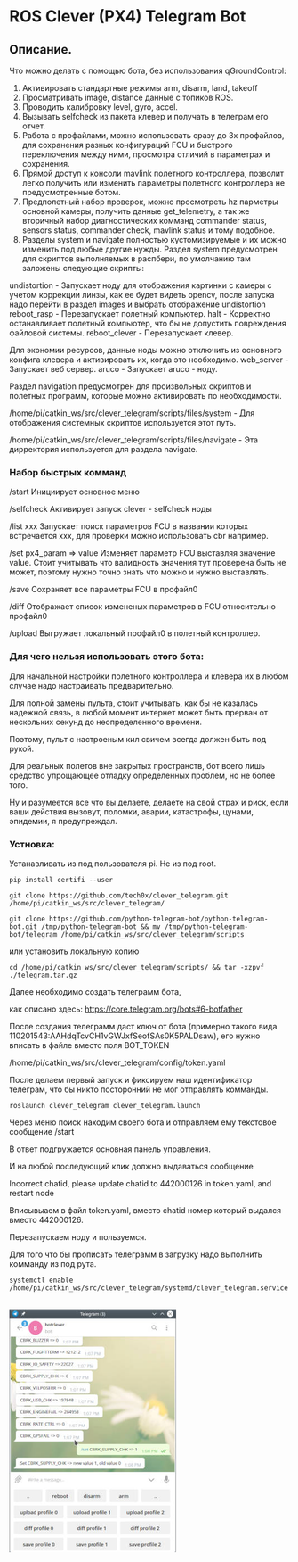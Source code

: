# ROS Clever (PX4) Telegram Bot

## Описание.
Что можно делать с помощью бота, без использования qGroundControl:
1. Активировать стандартные режимы arm, disarm, land, takeoff
2. Просматривать image, distance данные с топиков ROS.
3. Проводить калибровку level, gyro, accel.
4. Вызывать selfcheck из пакета клевер и получать в телеграм его отчет.
5. Работа с профайлами, можно использовать сразу до 3х профайлов, для сохранения разных конфигураций FCU и быстрого переключения между ними, просмотра отличий в параметрах и сохранения.
6. Прямой доступ к консоли mavlink полетного контроллера, позволит легко получить или изменить параметры полетного контроллера не предусмотренные ботом.
7. Предполетный набор проверок, можно просмотреть hz парметры основной камеры, получить данные get_telemetry, а так же вторичный набор диагностических комманд commander status, sensors status, commander check, mavlink status и тому подобное.
8. Разделы system и navigate полностью кустомизируемые и их можно изменить под любые другие нужды. Раздел system предусмотрен для скриптов выполняемых в распбери, по умолчанию там заложены следующие скрипты:

undistortion - Запускает ноду для отображения картинки с камеры с учетом коррекции линзы, как ее будет видеть opencv, после запуска надо перейти в раздел images и выбрать отображение undistortion
reboot_rasp - Перезапускает полетный компьютер.
halt - Корректно останавливает полетный компьютер, что бы не допустить повреждения файловой системы.
reboot_clever - Перезапускает клевер.

Для экономии ресурсов, данные ноды можно отключить из основного конфига клевера и активировать их, когда это необходимо.
    web_server - Запускает веб сервер.
    aruco - Запускает aruco - ноду.

Раздел navigation предусмотрен для произвольных скриптов и полетных программ, которые можно активировать по необходимости.

/home/pi/catkin_ws/src/clever_telegram/scripts/files/system - Для отображения системных скриптов используется этот путь.

/home/pi/catkin_ws/src/clever_telegram/scripts/files/navigate - Эта дирректория используется для раздела navigate.

### Набор быстрых комманд

/start                    Инициирует основное меню

/selfcheck                Активирует запуск clever - selfcheck ноды

/list xxx                 Запускает поиск параметров FCU в названии которых встречается ххх, для проверки можно использовать cbr например.

/set px4_param => value   Изменяет параметр FCU выставляя значение value. Стоит учитывать что валидность значения тут проверена быть не может, поэтому нужно точно знать что можно и нужно выставлять.

/save                     Сохраняет все параметры FCU в профайл0 

/diff                     Отображает список измененых параметров в FCU относительно профайл0

/upload                   Выгружает локальный профайл0 в полетный контроллер.

### Для чего нельзя использовать этого бота:

Для начальной настройки полетного контроллера и клевера их в любом случае надо настраивать предварительно.

Для полной замены пульта, стоит учитывать, как бы не казалась надежной связь, в любой момент интернет может быть прерван от нескольких секунд до неопределенного времени.

Поэтому, пульт с настроеным кил свичем всегда должен быть под рукой.

Для реальных полетов вне закрытых пространств, бот всего лишь средство упрощающее отладку определенных проблем, но не более того.

Ну и разумеется все что вы делаете, делаете на свой страх и риск, если ваши действия вызовут, поломки, аварии, катастрофы, цунами, эпидемии, я предупреждал.

### Устновка:

Устанавливать из под пользователя pi. Не из под root.

```
pip install certifi --user
```

```
git clone https://github.com/tech0x/clever_telegram.git /home/pi/catkin_ws/src/clever_telegram/
```
    
```
git clone https://github.com/python-telegram-bot/python-telegram-bot.git /tmp/python-telegram-bot && mv /tmp/python-telegram-bot/telegram /home/pi/catkin_ws/src/clever_telegram/scripts
```

или установить локальную копию
    
```
cd /home/pi/catkin_ws/src/clever_telegram/scripts/ && tar -xzpvf ./telegram.tar.gz 
```

Далее необходимо создать телеграмм бота, 

как описано здесь: https://core.telegram.org/bots#6-botfather
    
После создания телеграмм даст ключ от бота (примерно такого вида 110201543:AAHdqTcvCH1vGWJxfSeofSAs0K5PALDsaw), его нужно вписать в файле вместо поля BOT_TOKEN

/home/pi/catkin_ws/src/clever_telegram/config/token.yaml

После делаем первый запуск и фиксируем наш идентификатор телеграм, что бы никто посторонний не мог отправлять комманды.

```
roslaunch clever_telegram clever_telegram.launch
```
    
Через меню поиск находим своего бота и отправляем ему текстовое сообщение /start
    
В ответ подгружается основная панель управления.
    
И на любой последующий клик должно выдаваться сообщение 
    
Incorrect chatid, please update chatid to 442000126 in token.yaml, and restart node
    
Вписывыаем в файл token.yaml, вместо chatid номер который выдался вместо 442000126.
    
Перезапускаем ноду и пользуемся.

Для того что бы прописать телеграмм в загрузку надо выполнить комманду из под рута.

```
systemctl enable /home/pi/catkin_ws/src/clever_telegram/systemd/clever_telegram.service 
```

<br>
<img src="data:jpg;base64,
/9j/4AAQSkZJRgABAQIAJQAlAAD/2wBDAAoHBwgHBgoICAgLCgoLDhgQDg0NDh0VFhEYIx8lJCIf
IiEmKzcvJik0KSEiMEExNDk7Pj4+JS5ESUM8SDc9Pjv/2wBDAQoLCw4NDhwQEBw7KCIoOzs7Ozs7
Ozs7Ozs7Ozs7Ozs7Ozs7Ozs7Ozs7Ozs7Ozs7Ozs7Ozs7Ozs7Ozs7Ozs7Ozv/wgARCAG0ASwDAREA
AhEBAxEB/8QAGgABAAMBAQEAAAAAAAAAAAAAAAECAwQFBv/EABkBAQEBAQEBAAAAAAAAAAAAAAAB
AgMEBf/aAAwDAQACEAMQAAAB4enLr7cOPz+noXmQAAAAAbLBAIBRAAAABYqXXrOyPDqdY7OvDk4e
qxkAAAAADqjQqVIK1gAAAADUyNDtjuX5+z7jN0Irg7cO/h35b3uz0TkAAAAAAAAAAAAAAPLPZXU5
9Y8j1+Lq8n2OJ7IX2s/P5nKSYV1mwAAAAAAAABibAoXPHT0luZm55F9uF6ZtepPJ1TzyXAAAAAAA
AAAIMDckyNTx09JdgDJrzL7Ls+pPHQsWAAAAAAAAAAAAAPHTHE7a7NawLFhJS2TUobgAHNzY5sxK
qmBIJslQAJpAEg83rnmxjut9HesyQQSWJINDNBBJjz1z87YEkgkkEigJAUkhR5/bHNjG56e9SAAS
oEgAkpkWQDHnaxJIAoSASJVkhfP7Y5sY7re3euUsarVmCVoZV6EUitlJYruKBILLz8rniiQAKAkK
kkUODtnlxjrr09aAgsAokAAElCSCTHlaZoAkAUgCaQpHD3zzYx12+pqgFAAkAAkAGeXLy1JIAAJA
AAAOLvnf5/bq7Zt6+fIWNC0Z1FWjeK1iSdBYoSlS+bx8dSAASAAAApJOHvnb53beur2cqdJVLrcU
EUAAhQmKmeLliyAQSASACASAcXfOvz+3X1zv7OeJYtFahNFqQalSxcAGOHJy1IAABIAAAAOPvmnl
13r1+vGQLQqYmqA1KlgZpYqTi8nLQEkAEgAAAAHJ3z6Aw10sW0AGUAASIAHJytYklQAAAAAABy98
+lW8ZVyFzWK6UipYualY3qACx5vCxEkl7ddKRTKoAJIAABzd8+lW0TUEAsACIAgrZMsWWl87jUbW
30sWqyQueVIziEEqIAQvN3z6VbFisCC9CQUgAAASUji429a6a2hViIxywzKlpq0tLmLAOfvn0l2r
OOSrmhkakEmhWMaiN7OhaIKmkvBxuullvUgE1MUjn5rc92zc95z3mLBh3z3L0F6zgXM0EmiiChIB
BIK5c3O2rTS5IoqAjPnpzrFRnqYduase+do7rdKzJLRWwFsSCIrZBougAIODjZKxBettWxNiIlz5
626ZjnrHy75/Rzz3jLvOfGPRuvQ3rAktFbCwXJLEGRY0LFULVNTyPNZJro1ejVtUIIlmJLVTFy8v
TLtz5t88+7DGelfX3rMIXQzQCVAAQKScuAgyxZO3pddKxhlmUk6brUvVqERhlyzOHeZYz329m9cp
Y0KGyZma9ZSJs2WoCRL4/CSBFrejVomOVUgle1rSrVapJoUjzemefGOxfT6agAkqWAJIBUkqkZvk
cUglBAIAFdU1stqmrlqA8zpnmxjqX0d0ACQFAAIXjxOLFRKAAQAEpZFduemy3BnZ06tTz+mcMY7r
eveuUsaFImwvSZGyStEssJz4vm8gEIJSASsWQlUw3nXOt870ms9ZWeneg8/pnHGeytrQJAAASFGF
bxji8uEAWQgRIBWykzNqplkUPRdN7fP6ZwxnHMgAtEgAgJNsxW30NXryAIAAABCSoAAstbvg6Z58
ZxzK1JMWlkIICQWWy2l9rUz6ZhMcdKJuZKs0gQktXS5pFEhIi9tJL243rxdM82M4SQSWltEkBBCS
WWZR6Vl6KIQACSASQCqSCSsWtOnH1nNnGy+lqokAAAkAAAAgAkEJKgQnm5xySSIKO50r1vJnHfb3
a1kTGdmixFK2RLVIrZUnNbsmS3NjGxLWFWOxKLCCx5WMebnFlCC3Xbrvnzn0Leu2QBAAEgiyZYog
BSAQTLJUiySDzM45JmYkmUsHT131ERIJgSAAAglYQAFIWjMrZRJCCKgEgmAXn3fWWxQ3IBIAAAAA
AAAAAABAJBxnYeOnpLkaG5iCQVJKljUkAAAAAAAAGJJqUOI9A8dPSXUkAAAAAAAAAAAAAAAAgk8d
PSWwAALEEAAFiCAACSSoAALFQAAXPIT0lAAAuVMjmLg6E0UZHKaxSzoXQsUKGBZOhRoZgAA1PIT0
lAFC4LlShiQSbJooyMisXs1W5YoZmZc1BoZgqSSDU8hPSXQAAEkAAAkEAAAkgAAEkAAAk8hPSUAA
AAAaGYAAAABoZgAAAAGp5Ceko5DlNDE6SDEsancaGZyHKaRjXSkS42WXrOg0MzjOY0jGulIlyssu
x2Gp5CeksgqWBUsAAXKAqWBUsAAXKAqWBUsAAaHkJ6S3AAAAALFQAAAACxUAAAAAseQnpKBmZGpJ
mXINQaGYMzA6AZlwaA0MwZmB0AzLg0BqeQnpKByFC0RZCwanUDQzByFCREWQvUag0MwchQkAqbnQ
DU8hPSW4AAAABYqAAAAAWKgAAAAFjyE9JZAAAAANDMAAAAA0MwAAAADQ8hPSUDkilXBkDY1NTQzB
xQrQoUKnQdINDMHCSaFIpVToOgk1PIT0lAxLFSxBILkmhmDEsVLEAuWBoZgxLFSxABqDU8hO5ekA
AAAAAAAAAAAAAAAAHkJ//8QAKRAAAQQBAwMEAwEBAQAAAAAAAAECAxESBBMUEDIzICEwMSJAQSNQ
JP/aAAgBAQABBQJqWrtOqMT3JYHwt+RYnNFjci4PNt4jVUcxWfHitisVG6XT77tRomMjEdSv1T5I
2uxdJK6V3yJqFRvKVVdOmTtQrjeJJc0+JJXI03HKaPUpA7UayLZI9NAsfGgF0+nRL0xxtPTuIgxu
kecaA40BxoDjQHGgONAcaA40BxoDjQHGgONAcaA40BxoDjQHGgONAcaA40BxoDjQHGgONAcaA40B
xoDjQHGgONAaiGJskXiJE3YcXYTuVjEarj6WB+cab7T/AHE30depI88f09zrf5Gq8sXic3JrWdNU
n5xuRB62/SpUeaCORf11Y7FPoRP9DVeWLxdXsSRrtK9BmlW0SkwQRK/c1XlfK9ppXueOdS8ho2Zr
nOla1+4mKzIhvNzyQdI1qemVVRcnGTjJTJTJTJS1LUtS1LUtS1LUtS1LUtS1LNR3y92iFairssva
ahtoq7LTaQ223g1R0bXdMTEVljUW5vv9TUd8vdpo1e7bcbam2ptqbam2ptqYKYKYKYKYKYKYKbSG
0htIbaG2g5KX59R3y92iJHU7efbJXq+R7kV0v5brlS3m44WeXFVcK5+1n/okim4uJklZGaCLZJ3f
PqO+Xu0kjWLuxm7GbkYj4kNxhuMNxhuMNxhmwzaZtM2mbTNpbRFah+AmKD1tfn1HfL3aRjXLgwwY
YMMGGDDBpiwxaYtMWmLSmlIYoUhSFIPRMf0Z+9KqJEQe23cd1thc17mK56N/z2n22BWmx7OZaq12
2sKjYluNuDVX3yFVxmo/t/Rn7/5G5S1Fe9F3HiOeWpalqWpk4ycZOMnGTjJxk4ycK+h0lp+jP3fy
Ac7Fd9okzXKsiI50rWrvtvNM1kRBZmNXI3G4tdknok7f0p+5+WWmdkObkuw29lqCx5G021jSsPfa
sWFjlxRTbbi1uKV74it90apJ2/pT9zUuPZ90a5EpeldKMHGDzB5i4xcYuMXGLjFxi4VVX9Ofuj8Y
91O332yZyvfI5r2Sqo2WRUWdyNWV2UUjntR7smvVZFWi0LMkEW0Xu6oYmJXyT90fjstDJoqtEVp7
Hsex7GTTJpk0VWqi4qfjX4GTURfsQorrRiK34pu6PxoUgjGoKxqm2xCkK6UYNMGGDDBpg0waYNMG
mLR7G42ZCL6aFaKnwTfbPG0kbbtl1tie1zkc5VicUqs23EUbmsRjrdHbtlcdqSoGKxqmS3a1mo7t
T4VQoroqeib7i+kLFeqG4orlNxTcU3FLLMjNTNTNTNTIzUyHOcqYuQQr4P6776KnWb7Y/F8bkVVc
iLvMElYqq9EXeYLK1F3Wm422vR6ZtHPRpvMreYI5Fd6UcZm4bgjl9SNtaF+h3SX7l79EOZa8dlpA
1qrFk7YbkkDEE07UNlgyNGGDVHR5O47DZSmsRrlKW6XFWuP50RLGsETrZfod0enSX7l7tM16up1Y
yGEhjIKjjCQxkMZDGQxkMZDGQxkMZDGQduNbvPN54sr16tTorhZDcM1G/XoUc2xWKS/cvdox7lR2
++2Tuc98qtlSZ7kjc5xm/bdM9rnOo3FqNyuLMkMkrJB/j9CGYsgrvQ31qhqO+Tu0jkQ/FT8T8T8T
2Kap+J+J7IWh7IexSH4mLSVyJH8bVL9eo75O7TRteuzGbMZsxmzGbMZtRm1GbUZtRm1GbTDaYbUZ
tMJ42tT41Gv92usssyoSS1LNR3yfejHoqu25LayRrn5K7adWD1REkRyo4c1+DEVGX75LSqto+11P
Z8n9zpGv9twV1jVpWqKT90n3FNHE3lxnLjOXGcthymHKYcphymHKYcthyozkxk2sRjE1UapLLufI
oiFemNfY1HfJ9/K9iPZptM2OHaYbTDaYbTDZjNmM2YzZjNlhtMNmM2YzYjNmM2YzZjNmM2YzZjEY
1Omo75fv5mdi523O1a/HGUZaM/0RNuQRrkPy2nI+o0kyqQpd0y9kda5jVtHSIgiqqE/fL9/MyduP
IYchhyGHIjOTGcmM5MZyIzkRnJjOTGciM5EZyIzfiN+I34jkRm/EciMRUUn75u7TRNlXixHFiONE
caI40RxojjRHGiONEcaI48Rx4zjxnHjOPGceM48Zx4jjRHGiONEceI48RxojjxHHjOPEcaI1EaRv
9Mbifum7tCS3bXSq52Qm7cTnIjVci1NgiORyK5I0yuPczXdHK+89RWUmGcqrnKr/AHbJIsg1ZFcs
kqmcqI5ZMP5kZ+6vEda63u9KOof7k/dp5IYmcqE5UJyYjkxHJiOTEcmI5MRyYjkxHJiOTEcmI5MR
yYjkxHJiOTEcmI5MRyYTlQnJiOTEb8JvQnIhORAhqZUlf6nfXF3U4JwThHCOEcI4RwjhnDOGcM4Z
wzhnDOGcM4ZwzhnBE0NHDOGcM4ZwjhHBOCcI4RwjhnCJm4LF4nOxGvVV/wCBHNnIaryxeKTuYyui
stcPZG0qN9sDAVqiNVF/TcxbYzHo66Yynmq8sXi/4mq8sXissssssQssssssRRVLLLLLLFLLLLLL
FLLLLLL6aryxeL1IL9vejEdqWIchg7UMaiLaIL9ucjETUtN5iLyWU1yPRPtejnI1ORHTZmud0X69
eq8sXi6o2uqC/atRxssOPGbEYiUiC/bmo9NhiCaeNDaZSNRon2vR7EeiQMRu22+i/XRUsRKTrqvL
F4qKKKKK6UUUUUV1ooooorpRRRRRXSiiiiiumq8sXi+P+fH/AD5NV5YvETSujHzSKizSIr5pVjll
cxdyWspHOZJLaufyD+E0ro1fNIqLNIivmlWKaVzHbktZSq6OSW/y5B/CWVzFdNI5N6RFfNKsc0rm
O3JauRXRyS3l/wCjpqvLF4uiJXXH39P86Ilda9/T/OiJXWvf1aryxeKyyyyyyyyyy+llllllllll
l9LLLLLLLLLLL6aryxeLo97WI7URsEe3HJoszEckjVFkaj+n86Oe1g7UxNMmmbTeZm17XJm3Pp/O
jntaLqYmmSGbTeZm17XJm3PrqvLF4uksO4vGslic5eNTeN7cX8nRZSdP50fBlJxvaWFZJOP7JpqG
6bF2H+vT+dHQZSJpvaWF0knH9k09DNNg7B2711Xli8VFFFFFFFFFFdKKKKKKKKKKK6UUUUUUUUUU
V01Xli8Vlllllllllln8sssssssssss/lllllllllll9NV5YvF030E1TVRJ/8t/8nalVbyaFlXCN
2cZ/OnJRGrqWob3+fI91ncqpqR8ipF0/nTkojF1LUN7/AD5CDp3ZJqfZ8ipH11Xli8XTajMGILEz
bSNjTbYhtsMGq1EpD+dNmMwYOiY5iMa0SNjTbZWKV0/nTZjMGDomOYjGoJGxDbZSxsd6NV5dM7KD
/iTflL//xAApEQADAAEDAwQBBAMAAAAAAAAAARECEBJQIDBAAyExQQQTIkJwUWCA/9oACAEDAQE/
Ac8tqovVz+cl7cLnjuUP088vbLh37H66/wAaL0MmZelljwWa3Ywj27Yfi+nFWPJL5Pk9XHblwf47
/bDNNwxUUPXf7uDxyeLqF6+P2ZfkL+PAMXCsXfXisYvApSl8FjF212V4DGLxF4DGLhGYL2M1wjMP
gzRODZh8GfCMxZk+EfDPr+tfo+/Lf+2wnCIujXB3RaZav5FwCKN6sXlXszRi634F7rGLhGMXmJl6
Lqxi82iZRi1etKUpSlKUpS+DOlaPzZ2X4PuK6rX766JlEx5C0fiUpSlKUpSlKioqKj2KLRiIQnTC
E7MIQhCIhCEQ1OpaMx8F9zLqujFClKUpSlKUpUUqKioqKioqKjcilRUVFRUZPrRDabSEIQhCENpt
NpDabTabTabTabDaQ2m02m02m02G02m02m3/AI4Xx33/AER9f2//AP/EACgRAAICAgEEAgICAwEA
AAAAAAABERICMTAQICFABEEDUDJwE1FSgP/aAAgBAgEBPwHHGzgf48dJ/pccquS+C8r9OvJ/hf8A
v9Lg4yklTaR+XPcv0C6v9JJP6Bsx58mWZZlmWZZlmWZZlmSyWSyWSyWSyzJZLJYtGWzHnz9XHRls
XDBBBBBBUoUKIoNR6GOjLZjxvhz36GOjLZj2T2SSSSSSSSSSSSZb9DHRlsx4YIIIIIIIIMl49LHR
8htZnxsm5n0steljo+T/ADPwZPFwkXy/54ZJJJJJJLQPL0sdHyP5nxfv0ctenjo/Pj5k+Oon0cte
njoakp58ECT4/PXyNv08dd76LifYiCOXHXPPSSeyO2COLHXJBBCIRCIRCIQ0o6T3xw467/o++R64
2NlhZE9cdcskkkkkkjIfF9n5NlWQ0Ji6Y6Pv1ZJJJJ7qyyD8mumL6Y6MtmPrwR2T2ZqUVcixjpjo
y2Y9/k8nk8nk8nk8nkclmWZZ9Uukkk8EdMdGWzH0HruknlWjLZj6D16i0ZbMUQQQQQQQQQQQQQQZ
LljrPajLZjz5c0dI7Voy2JpFkWRZFkWRZFkWRZFkWLCcjZk55p71oy3zJwPz6yMt+h4HX66vknpP
VaMt88kkk90kkk8S0PYkQQiqKoqiqKoqiqKoqiqKoqiqKoqiqKohEIqiqKoqiqKoqhrvWhi6LtXV
8KPrhy71oYiSSUSiUSiUSiUSiUSiUSiUSiUSiSSUSiUSiUWRJI+9aGiCCpUqVKlSpUqVKlSpUqVK
lSpUqVKlSpUqQQQVKlSov/Gi7kLtXcu5d6/pNf2P/8QANxAAAgAEBAQFAgUDBQEBAAAAAAECESEx
EjJBoRAzcZEgIlFhgUByAzBCUMGi4fATI1Kx0fE0/9oACAEBAAY/ApGKT+SiIXHTFp+bafSpLDrI
yPsZH24VX5aUr8FE1RjnSGG44/wom8N+EzAyfoYo3N/myloVWopKcK9Sw5r9WItrP8vDwdb3IlFP
DF6D/D/Bn5uEP+1Bb0OTB2Jv8KDsf/mWH1wk/wDSg7HJhfSEkvwoJ/acmDscmDscmDscmDscmDsc
mDscmDscmDscmDscmDscmDscmDscmDscmDscmDscmDscmDscmDscmDscmDscmDscmDscmDscmDsc
mDscmDscmDscmDscmDscmDsU/DhVPQh6cIkj/SwRYpkP4XtUpwrdDVZTf/ZWenoSVpipL1PPf6Sz
l68ZS4fBD0JFZ09+CY56jaJ+v1OFOnFuXD4IengkylTzkvrvgSUTVERYnMSk22OjoYVOZgqTraZW
GK0xQ1qa9id9aeJSZcuXLly5cuXLly5cuXLly5fgugvtRGJ6rhNXJxXNR3rcnqZUV4PgybF9Kugv
tQ2osMvQ5sRzYjmxHMiOZEcyI5kRzIjmRGeIzxGdmdmdl2XL/RroL7URkKnhT1JJ6/yJO3qRy/TD
Mo1hpUcvb/sfm/XIdZvFLQitOVKFiJywswqJWsfhrEptVQpxLFP+fpl0F9qIlE5TM8Pczw9zPD3K
RQ9zPD3M8PczruZ13My7mZdzMjMjMjMjMjMZi6M30K6C+1ETanIyrsZV2Mq7GVdjKuxlRlRZGVFk
WRZFkWRYsW+jXQVNByRC5JpaM0v/ACKLRaGLSlGOBq4nTy2Pw9ZKpovNXoXMOZ+5ZU3FOFUPfXiv
U+R/RLoQ9CiMpT8Nv5OU+5k3LFixYybnL3OXuZNzJuZDIZCsJKX0S6C6IYlKbfoWZJXJeimSqamD
UdH5bslwncmvqF0F5aSVSITm016GpNX0PO5k3Nv3H71Jp+aUpsc3mvwqp+5KxJEy3Be30i6EPQxQ
vCysbZmLly5c5j7HMfY5j7HMfY5j7HMfY5mxn2M5nKv6NdCHpwhU0p6s+f5Emqeph9bEM5VUyFxS
hUWpOlqCWlBtqskJYTDTXj04TH9GuhD04XLoq0Ua7+G6MyLozIzDrcui/wBIuhD04WKQorCjKuxb
wZUZV2MqMqMqMqMqMqMqHT6JdCHpwhpiXoOmv8ibstB4bRJIy0nMhhlPDdepSixJyMMTrK4vN/ci
frI0mobi9nYaYuC9yw/ol0PhcLM5cTOXEZWcuI5cRy4ixYys5cRkiMkRkiOWzIzlskoGW+hh6Enr
ChyEtXwknUa9FMUnck6D9riWrKFype7kXuYdfpoegvtREJzaa4TV1YxO8pGJNpn+f5qXdpcKNlie
J2Ne5FXNccXr4KfRQ9Bfah4YpGY5mxzf6Tm/0mbY5v8ASc3+k5mxzNjmbHM2OZsczY5mxzNieOfw
XLl/oYegvtREQwqSnqzT27yFC0q6mGkqGic9UOfqRRpw00kRKlP/AAopkXlyjnKnp4LkXT6RdBfa
iJNlZGhof+mh/wCM0NDQuaFy4vYuOv0i6C+1DcSnIyIyIyIyIyIyIyIyIyIyIyoyoyIyoTSl9Kug
vtREQ0mvQdNf5E3lWhOGGdKE6tzsPTE+wm02UYp+atRKK8h+BdfpV0F9qJeYtEWiLRFoi0RaItEW
iLRFoizMrMUMOtTEk6kkvpV0F9q/OwsSdTKZTKZTKZTKZTKZTKZTKZTKZTKZTKUXBdBfavz10Jrs
KZ+rFOtRXt6ko35h0dmhvE7jhm7UZKf+4x4Jry6jxfBcT0lwVL8FTjaXBdBfavz0mampqampqamp
qampqamp/Y/sf24f2NSgugvtQ8Whl3Mu5l3Mu5l3Mu5l3Mu5l3Mu5l3LFixYsWMu5l3Mu5l3Mu5b
cy7mUsZdzLuUs/GugvtRGKU+iFiop1oR5p6dD9Up/wAn+65Mria9Rubml/BhbdUeaJf6jshYcVq4
jzzl/YpcoZVP/oheGr2J4XQy0n6Dm3KkiJJMi6egvI1Mkoa9BX+OFiQ6cIfHD0F9qJY6v2M2xm2M
2xm2M2xm2M2xm2M2xm2M2xm2M2xm2M2xm2M2xm2M2xm2M2xm2M2xm2LlzNsZthYbLxwfaQxY5U9D
mbHM2OZsczYz7GfYz7GfYz7GfYz7GfYz7GfYz7GfYz7GfYz7GfYz7HM2OZsZ9jPsZ9jPsZ9jmbHM
2OZsczY5mxn2M+xn2FD6Ih6cNK/sLhlw+CHof5Um+F/HP6TFDSI9W7vhS45T4fBD0/Zfgh6fsvwQ
9PyZscqtaGvaw7uRPjNk4lL/AOiT1J+a07E14JsnW07GGs7W/L+CHp4Ne/hU9B383ua9x0uS4yZr
3KK3uSlpIcta+CTGpXUifvPxy8HwQ9P2X4Ien7L8EPThRfpempGl72VqDpadJEWlHWRClrC3aZOi
WKVrGJzsqfJDDKnv1JTd7e0vBRfppTUjS97Kw6etJD0o6yEof+M7E6JYpWsYnO0NCGGVPfUVXhwu
ngclpShGl72Vh09dLD0o6yuSh/4ztcnReaWWxjc/00IIX6K+pJRP34/BD040XGcq/k0XGcq/k0XG
cq+P4Ien7L8EPTjOJlWKKcp+pmQoZ1dS+sjC3XxVdyr0mKspmZGCdRNO9jBPzeniU3cq9Jl7mZGC
dRNO6mjBr4Pgh6cZzlSVh+a6iVvUgwyondDSdZp2M2np7k8X+TmYsVKTXixT9NPQli0SsaJYZFGp
4m7Gb/jsQvFOSRj9peLFPVOxLFpDp6GiWGRRqc27Gb02IXinJIxuJNaKVvB8EPT9l+CHp+y/BD04
vy1WnqWdp/BF+JhawmHA5zFghq5SmVr/APZELUMnE5eYUXr4Z4XP01HR0MeF3lIyuk5+0iGGGGTb
1FNTnKUhRqG/r4sWF9NR0dDHhd5SMrpOZDDDDJzrPoKanOUpdBRQq+j8HwQ9OORGVWkOCUk/QpCk
ZEZUYcKl6El4ckPYflVVIwSoUhSKQpEsKJSp4skPYflVbmCVCkKKQpEsCFOFOVvB8EL/AGV+x//E
ACoQAAMAAQIFBAEFAQEAAAAAAAABESExURBBYfDxcYGRoSBAscHR4TBQ/9oACAEBAAE/IYQw+L7C
NpR7IQMoVcyMGDBgwYMGDBgwas5UwueC9h3o5kSxTNBJmj8wckSScy4ciswwYMGDBgwYMGCtG6Ma
8IYdBmWoKyVYgs6DGOUnIWG1J1MnTXopp+EKUpSlKUpSlGSWUV2xBYQSbNxcm7/I4jllc2IVsFVM
e39GpmVyjhCWDpvr+ilKUpSlKUZ0eH8oo8qzLCgcvUjPdzVRLco4m5tOU8bH9WlriK9aWcxFND3k
R8XogawNjQ8bPGzxs8bPGzxs8bPGzxs8bPGzxs8bPGzxs8bPGzxs8bPGzxs8bPGzxs8bPGzxs8bP
GzxsWUo2D6DhuT0e4nyo5lhCDPRBemwacnhoep7BmMLNaKpbPYTu6uUWG/uJpR2deef9Cc3aI3hj
Gn+mtev00/SRrxpW1Mc+T4aA+gFOfRk1zOrng9cq0KVZKOaoiwjfMe1ubAm7/Axc5fp8IZ0TX0M2
jaj24MWiNLN14aA+g/DvmhlpX4H6ZJbIQhFEj1PkTp/WaAdqzSXoKbYkohToRI9Upqt5uJ2RVnTf
6ENlTnPcxph8/kIanr6Y+xMhqOa53r0GtvbrkJGStOm5LmQhCEKII60606s6s6s6o64646w6w6w6
w6g6g6g6g6g6g6grd8N7psfwD0VaDTNRG83Xrf3E9GJo9u6O0XDTGmUYZoUmdBtzbdY1OvDPp5HV
cmuNRCkmimNtuDaIub3Fmqlh0qbdiT6jR9D9MvdNh0FNTHco71Heo7dHbo7dHbI7xHeI7pfiRiLY
63M646g6zOszDfoV7psaPYNkaq/7FHoyWJjFftuYY3ljR14+jJ2Raa5/obKuKtc1/pCcFbSUNzch
qWXCaVpj+zGiZDwspWJQpktc0rFnjCawYxSnLktreybchxslmwnFM60ic4NQJG1h5Ia0SzS5H7H6
Ee6bCAGCNngh4INijYvQJYmuiHjH5YUI1vPnlTyh5Q8gYZO+pyJ8lic66j6afIm6/Qj3TYUCwS/l
YRjG8KeJPHniDwR4I8UeOPDHT/B03wdJ8FRxY/RzRbR4lyhXYfnCX9wq2UTZ/v2/cfhponVl5+yL
pPoFl/sjqQ8LRe4qtq8EWz1Mgaw8F06dDQUyHHNnoMsuSSv+zVS3uUY0UkSWdGNfgRx2njrcemTC
uU7G4xJpGVXlLUQUJUZJFf2X9Ip0Z0/sXam6Ov8AkkOqQeGDGs+w7bOyzss7LGvnfsOu+B13wOv+
B1/wOp+UdT8o6j5Q3Wr3MEj9H+PlvgiZ0TQaBDV5DnLOZ+4u2vl36Ds6byJsVRM8ae/9CbHNpj0/
s3zp/k1+LQaLmWB5s9WNFrfgaIuLMb7CPxT9/wDR9v1NhXL2i0jVMTyADGqbbN+6J3Kk1bdPTJWn
gckohKRiT19DX8jKcqskYdEANEt2Vo+RYNDmaGXMsjZFRbjfcQY2xbFtNNM90ouyQq70H7/6Pt+o
tdrkOa9JtcyYebxIS3rfsR7itxHuK3jrhXsPBDwQ8YPGDxg674HX/A6/4Q44f4Q+loX9F2fVn1Ah
801/QZiSTySx6dxOZMs7HXj1wKKpVa02176j3Gvya469SRkWl09R3fmuFq0n1E1EqybmK31F0oYl
pqiga9ZyGlsOTmpBCV6DU5Sc67jNKIQmjPufgtIYy2X/AE7Pqz6kSJ5OiEzR3uaPK6mjEu9F3Iu5
F3I80eYPNDQtTqMyz8orondkablTZijzF1GrPd8FIFHF0PhdP+Pd9WfQi2nSfBoQuyNSHqhMVLHQ
EbIi2I2Q3uv4+FvFnjzwh4Q8IeEPEFEkTS5CZCYqL8GLDFwRB/h3/Vn1BzjXHLb/ADL4CTa6Zxf7
GZpUe7Lz/g9UeoMSP/R5xdeleH/aKOzRZOe56jzckulQd6HT/Ii7Stdf3GOm0mCerV3G9U1hdzbE
qcjmmc32NznHx0GafUykYRnsVthoqaU+uKJIUKUpSmpccsUE4LU49v1Y2nsg7TeKWTSewgmuT+BB
W3RHfo79CY9H4L3lbxslaHcI7pHdI7JF+E7NF+EYUF3Iq3hTEJxhODYslgk2qThPh2vViq0/gCFa
yD0V6CSPU206z9xbsblO9htLaMaLtCYqHCiS1vhic1s2llb+Dqsbhpr/AEQfqrE0Wj1Y/anR5G6V
q84YD2DHMT57A0ZRnK/F6CFxqGOQm+LQlDIM0cJicO56s7psaPaQ3mBGY22661jOaIL2kRtlt6ZE
MbloJadsymBNOWv9kTVrZ+4rZLaxvn/Y2OpR4k5Q5bosOclB4jw25MRQnRFyEuZtNPEfSMZS2Ev6
EkbbSchW1jcbOczEsNsQqZxqaixlsXgwbolGCogyOQuCNojJIp3PVnbNhqYur1FqMt4NzxK9J2kO
8g0sS9x2kO8h3VO6p3VO6p3VO6p3VO4ori4B20dtCCPH04LLFpFSEoSNxu4VEXilEDuerOybGn2j
aclw2GllNTWG3WECCS/bHrgRo5ptb3n7FClFUbo9C7mJkotnNxuQGWVae42CdXmTke/UcqeR6/wm
ZGsG6tGLcxtLoeKNE0nzMkvwajOehjvIfcfi0YlSNgYy8FqPgpRMT4oOx6ndNhkkTcg4SnqYuouk
1zCSqVP1Uu8PbL2D7NR1qE1RNEdAJqigbaYYMlkaZJVA2OisplRcaXhS/hRCUEEyiKXjndNjaECP
CnhTwp4U8CeJPEniDxB4A8MeGPAHhjWDJ/0aHMcEgg11GHE8cW982NHtHha7UfMrmJVq+UvfOC9L
Rmudef8ABHnFhVonzxgaX1lhpq9cjW8NCrk9SUoeY1nEo828E00IFrVIsVDLKqUqE0KclwJSlcEh
Tln/AK49BqBYiOcFgOEkwCcN75sTtM3q4eAPEHiDwh4w8YeMPGHjDwh4NCXp8KL6OIkfNCu0WhpC
0TCSzn8qX8W4EiUKUpU68F75twvFf8WK6T2FF03W9+0d5neZ3md5nYZ2GdhnYZ2md5nYZ2GdtnYZ
2GdhncZ3GdhiTQFwXtm3/RcfojmDLGSdyPAx7iqS+os64x9uvoM9n+d19BJBXEd1eI9RtWYeCr0q
6lafU6Lz/hcvErVz1SM9oqZN35EK207r0yaczua8T4HAN5U845HIqgY6CfJynzMtJkQYabLB9ATq
4T3zb8F+a/BOymlNDq/A6vwOr8DrfA6nwOp8DqfA63wOt8Bo5/ATOfwOp8DrfA63wPXCU6qLKZgS
9L8FXZkdb4GW08J7JsPGpynVfI7THeY7DHYY7DHYY7DHYY7DHcY77Z22zttnbbO22dts7jHYY7DH
YY7jHdYb+b5CV/pnfbO4x1HyEpaTjeFMQ1b3yzumxp9n8jK283s+5CXIE3Xp6DTWvosFEeh1af4N
ZwlK4vJhxR5h59i0XirfyKJ0yNJue48agpj0NlK1NcD/ABH1jX7MDwyxnHvgVWcRctcmJLMSPIcx
uVObSjikrJY6MSiQ+ptpf6KzsroWv/Bt82SLlNb6jmdT03BO/Yi9ATRElhos1un+jj9WbL15CsXU
0N1hw0IIPUghyXLmfSL+UeH75Z2zYr15nkdljssd9jvsdtjvsd9jtsdtjtsdtjtsdtjtsdtjtsdt
jvsd9jvsNX+xb/Y7bHbYp/lk/wDLP52oWhj3HIgS78L+PedWNeUnHoJGf0LakltttttJTws77/5E
fmdllI/NMCyz9eb7s+gFpu3ohArZYYUj4VblW/6qlzOLnSJLThoD6Ai7jCg6w224OY1GMeo7gcx3
Ubab1dG8wyunuZ71p1g5CvP9G5T+wzIbfBCM9zkHtydzeXDQH0H/AIc4aA+gLLLLLLGo2TLLLLLK
EGWWWWWJmxoWWWWWWNEWWWWWWLQ0B9B+engI9cuKK5E2f+WjGnXJWqrG/wAjZ0L0Ws1JcNXkzXwu
WezBA2FTfryDc5prVgwoh8zoPFMOOr8Cx6SLMjZK7TYXaIxNaozr/wApaI0B9B+CtLb1rjp4GINV
Q3pZGpJhsWVla6ru42OnlYrmdRS0sW7pr4U7411EhjVc1zdG6bVyZbQsmgk1ckYg1V+Bydidw4Ii
0ozy7Yl487nOT8rAreNnCBljd8VojQH0BBBBBBAlCCCCCCBJIaTIIIIIIQ0mQQQQQQakEEEEEcNA
fQf9F/0L/oWhoD6Dgw1FRZPoRqPpLkvIdNV60D1TR9RFa8KvnafJPPmjU1MfY7GW4LjciScnUs5C
XvC85HIjKUYeo/nguBgVMnkY1H0lyWNMlXtLQeqaPqI3XhR8taTYjllobOtTA1UofVcbkKbkall5
KumCru5OjlORoMJ1cFwqSmvI66cgCcicPGR2OnQn5sPqI7XhR9DxNhPlqRU6ug1Ug3qnCol8VXPS
VeSYsZGru4bNZK0NYeNFwWiNAfQEexHsJrBXWR7EexE6RROEexHsR7EexHsIR7EewmsFdI9iPYnb
FKR7EexHsR7EewhHsR7CVkM3BHsR7E9MlI9iPYj2I9iPYWhoD6An/n/9xSf+f/3FJ/6f/oD6DjFB
DqTcb9lqNsKmioNVqJrkz4I0bCupcsl5tOCNm+U4rinJSbJJcxhMoYqXkJsabcGudBo1ipNzlROn
Go9WUwYV4lxtUVWiXMcTLHy0NOonoTY024dcjpyLLOVE6dI5w5x8XxWiNAfQcWzLVLXO4GiJ/ICm
BhIN05bCRA0o3WiWvwLKtTj7CIzZbaaf7g3QGbQ20zxXEyVUm2adPLcSp4P6x0xZsu7avPkOEwlL
tO3X5EKktGzcL00mU+XuOkrR44rjdg0mwnTx1ErEeD3KUKbNHK9eRguMtdp2/wBiZmjaF6CTKfJT
cWOBj/Q4rRGgPoD1nrPWes9Z6z1nrPWes9ZMQ9Z6z1nrPWes9Z6z1nrPWTEPWes9Z6z1nrPWes9Z
6z18NAfQFFblblblblblblblblblbiFblblblblblblblblblblbiFblblblblblblblblblblbi
0NAfQcWpq2TIm1CI5XB6LRDaWSxrXAq2yaqxhP8AkZUam2Nwq2sLGFmk3ooyaa/0YbkWcFxNi6Ef
chM2ZG2umP7NVlzIxzIpaRs0E6KXVhpv+CaZkZJmtN/wcmcqxavFcbeMhrX+oSaqqttJ80wsvGmO
cNblW04jgzQU6mKf8GcbGCb0KqVMa76C04LRGgPoOLZa25eBOJpchjRbDCarxiTiNkK6JrrwUTTm
9ce47hnSwIQiJaJcFxVUZPeQxqtjQJacRt0TCOXc7hczbPGJtoVunRxXHVRyHpLMNUaALTi9aJ4h
iYRHxzqiNscYmwoTfJaCUUXBaI0Ax9NORFsRbEWxFsRbEWxFsRbEWxFsRbcItiLYi2ItiLYi2Iti
LYi2ItiLbhFsRbEWxFsRbEWxFsRbEWxFsRbcNY6MH//aAAwDAQACAAMAAAAQUYbbbbbfAEkbbbbb
rgeTEAAAAAA/fcAAAAAAHEfE9v8A/wD/AP8A/wD/AP8A/wD/AP8A/wD+RPxcRgAAAAAAAAAAAQeA
DGwQAAAAAAAAAAQAAeACrGAAAAAAAAAAAAAAeEAF7CAABlqLbELbF+JZaQSQSRt8Q2m05m0mUyTu
k20CASDwSak3Wk0qkRaGAjwB3cBsU0na2kd0jH/9vZLbZZZMm0rX7F3ABtpZZJLJJekkm5JFd7DA
WVCDAQTN+km0jaW2dz3jpSYATSI6gCkUEm0kzEQeESSQABw3QmkkkEkwYCNYSARftrRS0kmkkmi/
WACASBbZfpIkk2202gYUMTXByQCbGCOBQyQCAICASRJa4qYQRjJWgzWSAbaQDASSQFcpQL/osiVH
UcquKbhtgXBLRI5kKEMYIk7aAAAJGt2bLJ/9GSSc2BTlwACBbcasjryWkGOwTwqCNOwToUpoBM2D
QhE0AAJN+7OvhjkQl0GWFW+fiRgk8e49N9qToaSCQSSQBrCE5WolukJqq22kgCSzjm2rRPmk9PYm
EBWC8cPJr5/q3h/IiYGSCSSGS9P4kZ9Ti7mv6GKf33cfySftP3JpJJZ6uC4Ex/RMfFSzvN8V/wBC
x1mMZ7K7sFqUABkgJW2sndt8gNttr+yDEXIH2a0iJ2V/wc4oMdjjb/A0G2wE/wBslVLbLSctTbe2
J7lPSTJKx/3vvpJXNBGRJAAAAAAAAAAAAAABIBB4IIIIBAAAAAAAAAAIJB5AAAAAAAAAAAAAAAAB
B5AABAAABAAAAAAJAAAJ5AABIJD4ANxIIKIAAAB5AIBIIBYANxIJAIAIAB5JJIJJJAJJJBJJJJJJ
J5JJJJJJJJJJJJJJJJJB5ApQJAIANSvAIJNOyIB4BAIAAIBAIAAIBAIAAB5JJJJJJJJJJJJJJJJJ
J5BAIBAIAIIBAIAJAEAB5BLmBAIAAN9AIAAINAB5AAAAAAAAAAAAAAAAAJ5JJJJJBJJJJJBJJJJJ
B5ApAAIIAgAIAIAIGMIB5BABBIIAIJIAIAIJJABwAAAAAIAAAAAIAAAAAJ//xAAqEQADAAAFAgUF
AQEBAAAAAAAAAREQICExQTDwQFFhcaFQkcHR4YGx8f/aAAgBAwEBPxBL2FthgnVhCE8AlRrC+NE9
RdelKXwCcG8IQZJWKtqeYo9hddhZWtCEIQhCEIQhCEIQhCEIQhCEIQhMj2ILfV+BCeDTCSaSrYXJ
bMe+ne39O/n9D3vey/o9vFPKht5B4y4/wclhbRLjxzzaH1wFFEG23X45jNMZvF6E0ondDij0Vw4u
ZIhCIiIiIiIiIiIiIiIiIiIiIiIh7m7Lr2y8TJPDtxuEpPUnqQhCdG5QTvgNxuw8DHoTbBuX2/Y+
Tnv0FhqcFsh6D0uS4bPAbjePCoqKioqKi9GEIQ2eA3CaikREQnUpRPXqTNuEPWKTUOBj1G9IcvBn
ngtDiDPXHgot/BbsNDVbI8xlfWgl4LcMjxyJVwWonVe9rjt335dBb+D3HAWmFwTawXPrj33980wW
/g9wi4XropfA7hYcDQ9MFrQ8Ju74Hwwff28TuF4CdWlwmV7i8TMqEiDLi9xDOBj1Lp9y6myg2p35
j3uHIu/wfwWRvqJCWBlqYvcQ81L1L0robSKVFB4MT1hckZSi1wmEpRudClKXNsKb8EmDyG4Xb0Ic
0Wm2DdwuxxDm4vFbYpE6LxkFsdwnhljcFFmY8G7DwND0GtKu9jTU5Gl9BqTvzwWrgnkuZFwXFdHc
bhuu107guhuNwhERERERERCYzCEwWalwbwbhqirFiRuY7jdg4HB+mC9e9RXWnHfr/MELY5Lhc9yt
jORSjREWbNDx3D3E0iCCCCCMEEEkECdzvNuNiRAtC4tVhuHv0XlWg2VlZWXPCIghCEIQTmG4Y+g8
VgsHqpqqnmc9+ZSlFE0Lv7C+wRyOVZNiKs9pQQloM2q8Nw+i8VjSlLiSSSSNUJWQSTiXBhWrCR6h
7m4SkEEERERERBBBERERCIhCIggggjCSIgnCU2Zx7ja4HsM8++B76d7f0e78h79+o9lO9zZp8f8A
gonrsLiisWRaqnn35/wjjvb+jGcr/fwLdd+QpO/L9i79hWa40pvWRYKBOo3jISQQQQQQQQQThR0a
qq9QjNBVHpkWOwd69U5z3Yfce7B7sHuwOuRKucse895PmR5nvPee/ESmn0Z/Rn9Gf0Z9Pv4uCVcE
6rkejney/eF0ue9N9XmiUyc3vvQ7/IlFM86b+jP6M8nfwd/AtxNFP5+B7fcfPu/+j7+/6yPRX3Hp
36HfwLcWyP4Pv7mjbvUeyyPRX3/g9L3wd/GHA9/sN9/7+h6d+o+MX9Gf0Z5OKQWquTbN6nf2OL0u
Lhxeg8j1U9/kutFoi9fwxI/vyPUevfrcz1Q9b635Hx/v4w7+aPUfGZ69+tHrf9+R6pL3+Zh380eo
8j+jP6M8nOC1weh/fwcPNzMPM5hujv5OG801w8yaw4O/kWqFi/oXpkYvo3//xAAqEQADAAAFAwIH
AQEBAAAAAAAAAREQITFRYSBB8DBxQFCRocHR4YGx8f/aAAgBAgEBPxB0A13WF9W/BtwTxlmdV+vC
EIT12qJYUojaIcdF2HU4RjqKUpSlKUpSlKUpSlKUpSlKUpSl6EqYenINUXBqG3+f8f5gvPp+ypH5
r/DKnZfErqMRq+OXSnMD+PIcnkM3r00mcJhM51OTUOQ5DkOQ5DkOQ5DkOY5jmOY5jmOY5DmOY5h7
gO/HTFZY97hthcNS+F0MBW2Tkj3I9yPcj3I9yPcj3K3K3K3K3K3K3Gr1ZBGBBZPgNDA7juPT6Cz8
4Fht7r8CVn+/kWavncSrnk8/7g0VNxZndJYTCfBGhgMkVFRUQVFRUQRuRuRuRuRuRuRuRuRuRuTu
Onk+A0BgiZEREREREREREbEbEbEbEbEbEbEbEbCPgmgPMewppsdx/oXPmWHZLBtZiymDzHm7hxj3
IanwWgfhH2inI+qK9ivYvTXsVsVsVsVsVsVsVsPuIuovgtEV/SJl/nobibNx5ecwWeCzs88vxdo4
C/M46Gkykynm+Kyvm366FhS/CWiI1DyG0E24hq70x7ke5HuR7ke5HuTcR7ke5Nwxr8Hojw7j/Qs/
ODfzzMSUeThmfnB3GpgnV5v1an0IQMtNepoj6b01FRUVEFRA0Hm8EQJTFrC/SaI8YhpMi6YiNiNj
gOA4DgOA4C5kUoT6WhhqYNlF0aB3w7j0+gufMhPQXYPOhZa+ZDzxf6/o8x9CVNQSElhSlKXBoeDl
rgQKsdE74tl4KXgvBeClKew9h7D2FbFbFbDNqJEOwqQmMJgxKjsCcqPOPDa4aA3AnehuKvHtcGph
cJ1pOjphYtEgs4yJBEU4y2Ghhd+KyGqmsO0Hmpg3cacdTxSoisV6TZI0mN0MJHcsI9yPcj3wj3Ju
JuJuJuJuJuJuJuJuIK3Gm5YJYjDwqUosWU8yGhhd53Hp9BZ+cHuJPKi0os5zPuJVzzWYPJUa6Ia3
ShBlu9CeCZehrGn9WlE4Ok3rJlKXphD1IIIIIII2IIIIII2IELNeohiQuCieFNOF3ncf6Fz5kI7L
zsefdi1d7/z+4Mep2JhDSP00J1DDWBLBDNLCQemAVQQQI0CVqJTL1U31F8FWdCIiIiIiIQiIiIiI
iIhCEJ0aeifqIWWMymgu3nb9j0fnZEPQeafm5VkdvOBy5aHvwPQyFoxjZTkLNUaITbFhJifqoIIK
UpSkEEEFRTIyMimWxRY1TUn14AAAA4vVAoAAUnlhOnSNeFakTPzT+j0Xnf8AQufNf4dhWecf01Z+
aG687/weayNDh3eK0JnBaXzt/Rc+a/wWxNV8z/R3f5/RrVe/5/g7fN/0ef6OXLCEJ6DSNZCRBGFz
HMcxzHMcxzHMcxzYXN0VQRjXMcxzHITuSNX0PHSKO9Oe8ncncncncncncnc9578PvPfie495B7yd
ydz3nvI6ne4nc94kU+TLr7fHr5Mvky9PXDz8Dy6Fp5z+huXgajnXPTXrN3o7Qavn+Ddd6eS+ee3q
L5Mvky6M087w8+5283Hq4f38i1+hmSuy/wCfvpLWexnau/5h59xdvO/n1O7P6JZ+bGZK7fj9i79C
zc9jNLx/3Bar/P8Aos39DsT8/wDP2LPXzL9ndivky+TLpo8nMFm5gs/Q7zo19DvMORqOGvQuhZO+
32O087jzb5X5Q3nff739iy+32Fl9vsLJ+bTqWQskltPtBZO+32p2L+f+QWvmwu/UsvOILRGRt+32
pxxB/v7qFzbFl0L5Mvky6LlR5UeWCVc80b/B/PuPVdVyp594bFyvnf8AR/ft/wCjNGl1+feGxcqb
8X8fseTaHk4PFegsvS29Tvjqd70Ifyb/xAAqEAEAAgECBAcBAAMBAQAAAAABABEhMWFBUZHwEHGB
obHR8cEgMOFAUP/aAAgBAQABPxCvgF41L3uwEBbY1gtjaBay0rVjrHCXyEvkJfIS+Ql8hL5CXyEv
kJfIS+Ql8hCgAMtZxDrSBaATRcqPOKu/3ag1Q1mZmUIJfC6Gkt8VZTaeWkPUIWkBzjPkxgqssEcl
Xp5nWXyEvkJfIS+Ql8hL5CXyEvkJfIS+QgAMIkyG0sOBGg6uNZZlEtRegHowbrDVRHiIGmtRl6EZ
lHkmeVQM6Vl4xhyyxovg+jmWQUk+R/t//PVYPFTJ6kpD5FjYRzcrjDg0NiOnPK4lq5RPFX8QLZUs
6Ldl68qlqBqrS0Hxlu/6/wD6i91NFDqDqDxgxHlHFjNHRrTpBZpDXponVmEsaaD5Lzbx6xtEDwKs
uPKd9fyArO04jpFmgw6viAgvl6KukTsTVpe8Mp2gizvr+Tvr+Tvr+Tvr+Tvr+Tvr+Tvr+Tvr+Tvr
+Tvr+Tvr+Tvr+Tvr+Tvr+Tvr+Tvr+Tvr+Tvr+Tvr+Tvr+Tvr+Tvr+Tvr+Tvr+Tvr+Tvr+Tvr+Tvr
+Tvr+Tvr+SuLDQhqzv3IigKtBqsQqlabBSnoyymBWii+PLM4iXDjwr2jIwluQrrGgL6RwjEItLue
8OSNiqhpvy46e0K69amVpwHmq9TLUAmvxCy9T0JVfyJpAALCmdbHPhqQ0pQqIKXgxt/5BKqNoxrl
da1v4pR4RuanLw9t+Wd+5ES9BpRphFUNQilNGr9vCtmjHclGoAw8N6TP8ScUESi/yGII3RFKs3TW
MZ9IQNcLaayX/wCcLT1BtDRN6eksBxm114OJgBnPRw8PbflnfuR/ghLDkTVcyIbcI3b3gA71a19e
EDECgOBMt6hUbYttqX1UusXy/wDZ7b8sA8Wsxoixf8jS7gsKVZdFW5Q4nWIpQUXMDnwZeNYhXVRu
Xkjq0OLcq7jAhOwcSGLt0zRiNbfg4rDW3eVluocGMPA2+zymGFIpjKmmWrS6h6nPFfWs+kOTVwIV
Xq0LNMyiXb1ZTm9WU5vVlOb1ZTm9WDBCN0w/78P+jD/uz92fqz9Oftz9ufrz9Sfqz9CfsT9ifsT9
ifsT9ifoT9aJWW2mvmzsHJGULznXWMlYYZB1PLTpMBqELWFL9gwUmpmXBaPLLHKZnrPMNtC3RWYe
kAXwGwNr+CcDdy1UUeWkuJBUNzqr5HrGE11q9XOIBBCKsqvyNHhQwLk0cOMzIxNxyP7LCc4tNMfU
fUQGNriKuNoeBCEIQ/wuX/hcvx9o+Wdg5IBaQ1DfD2nd/Sdr9J2n0nffSd99J3n0nY/Sd39J3H0n
bfSd8fU70+p259TsT6ipU4qSj/jO1J35O3Jq+8WMIf434jLlw8favli7Dgnvv7iIKIBqVWWC7X0l
ZDKITQPlaYJ0JxRBHyWgulmNSXUBaim7eeDSVaqhoXzzpqGdLlaHhalDhzg4R5MNc4hdNcpezI6Y
Ao4KBrKEKTlANvXG+IDHczmp8rt9CUgrKqNFjXC+THRgSGoxXFbz5ekHAIABKbedroERpvxAULzo
UdU8MTPLQVlbr5gCVaXEXIBTV1vUssV0zT7cfA/0EuXBly57d8s7hyTNFZFGL4+s7G/s7C/sXIhS
NDNg5AJ31/Z+Nn5Kfip+On5CfiZ+dn4efg5+LiuBLcDrd3EhFQos87Za8RSwzm4Ojb1syytgVfP/
ABv/AEXLlz2b5Yew4I6coAsLv6iOo+ifnp+SlX0piv2U/Gz8DDg9LPzcr4fpn4qfkoPp0E/ET8lP
y0/PSvCchCoQ8Ll+J43Lly5cuXPavliRAZ05hNLJXSr1lOaFWLaoYclJ6sUdhGmBBriwPFmEnUtY
ralYcKNMpyZVicr+K2JtTcioeYX0rYFKxE2cgKFHKqLSuGpHqA5aq9YyzrK1kcM3irHljaIWhwKa
cgHtDUKOhgcwzdcL6xOtXPIKR1m8P3FhFyVblRY0FK+pWEVVcW1rY09IHmA3flL7BAtLqq+bgmgW
ysGPOavoGmNDrc9lDxvwvwv/ABvwuXLntXyzQHS8+UvBbhwKn4mUgtaA+Wdv/wBmqvn/AJQ4lfTO
0JuOiImL+iJUb4/xPBDDL/HgmqrKaYRHoHVW4f4343Lly5cuXLlz2T5YvHWXAzXBM0BKLXDWZYuR
F0auUKydYkltQYyBfHGRrUu+hZXNWi+QrOmnOOprMFGXNzo6Q4giqhqLVTg4MIMLIzfJdmnUgzGB
zThV+jNXzijRakLKw1zitOcvLtRRdhYHNY2BKl0N+IxqgrqsgU4NprA11KlOojSPkj/j8TwuXL8L
8Lly5cuXLly5fh7R8py0VuxcE6XArAQj65ghswounUyJWDpC9cUBShS9DOQ1uFXHBM1FrqCuVcpx
qWjaCbui8YR0SIOgDBpS6wc2GqLEqqxsSy3UKBsFchXOAtUpTHrKm0xXHhHj7Wymqaqzk7x4IqAU
9eEY3wXxaIluLYawrcgqrqq2r5qy5BzXDvLSGBbTbbfQy26VitbuHzzXrzG/eP2oMuXLl+Fy5cuX
Lly5cuXLntHyhenneUoXBKUaGmHE7qEmkEKLkj6i3A9CH/GJ+UR/4hGtA5WV7Tsr+TsD+Tvj+Tvj
+Tvj+TuT+eBnZ38lpkcLlbAlVPDwDLl+Ny5cuX43434eyQ1PfRNbBwDaVllUMmW19GNjICBbQx8j
xrMP5po1BuXhU2ETOIqcByQLN/Sqg1VmWjDEKXNvKkVAW5KOLhbwcTKBSLLBaZA0Jw3lOEIVKBtF
yxV5cw+qgtnJeFxydnlEtKOVvWqA/O0fhcCaoC543fSI76a0XL0y41mvPqSsbSl2ILkCColVWsRG
wsj6n5hCZOEPVK2kc0mskuXLly5fhcuXLnskOw8iILBelxbCvmku8VrQYIQTmJcOWewGfokuK9wn
6BMGOoSlqt8s/NzLefyxY0CsGWRyUMxjHtFBctavGVeBSgAgLDeRYJ+iMHMBg3CDkQs1gwzpB4EQ
yRFUy5fjcuX4e1Q7RyIDSXUz37aKqvqRLlLh9KWXRnMBAtA9J+NNt0n40TILqpn5CfkZ+Jn5+fl5
+Xn4OfmZYCBEVpNMnKsbURCSuUGFMBIPBHdMQgVjjMGXLlz2aDMXD4ifxgZThkytVRw1T1mNNxug
g01wdfIiJ1wWxC1DlZW7mER7shW0VRp04OUoARZR3C3wQaLzrHH7WABSAVlTrmolZsAVRkaeTiH4
ACVTFaEwbVrzuYFODtxYpNeesZB2gMhImFZIlEwiqKta0DBwbgStIpXqdGiFGmYLWpbVegcYGR0+
YLAVQ35MsBVdZzWLvXSImFU8lKYvbnFxBSjhWL6f0nvvxBZSlED4fJCScQAZhTSWskQk4pEWZcue
3QdtcFHTKw3AiPG6fcr4VainzDKA8Uoe8VhZyL+Z+H9p+H9oUEjxTD3nbk78jQVOBV/M/N+07b7T
tvtLtcW32mS+FWmjrNDh6Y+0tbeh9o/CFLTBMEA1a8M3GBgEolPFgh9KCUOE5QRdWksJgy57BAaU
LL5wcRFKPO/qZ0AtlQ1fL7iSiltGeULr1BEQaC69UeipckBTgl590TEUM3krHPU5U3C0iBMNqvlq
maqxWFQEf1FAiLWKyx88BKiageyTMGuobxfK5QRaLEulq/IYLbgJWtVe2TMwNXSiVYljnggw9UEQ
hhUv2f8AECh0qAaxBpFcPA09RpmFypaQSsR9OAABiEIFkrblz22F8HYJj5/9wCl0KcjVjY8jpLLZ
bCiS7ozk48LhzqYmFXg2K2OJc1b74GrSxRy0ZU4hFhEAsErIr8+cMCm1op8obvaADXViOK0u85hB
spDNeMcbb85aiWDcMAdL0CHFu9t31DR9ZSsWNQWu0xY51uWjAVQlI1gKsLxFQixobKqup3zBAkVg
KF5BevG4bysDhrjArSLKVMFt9SNAUbV4Cz+RBFaPBq2fHrLDxGXguO0QSkQTSUJREuMDoZdxQ8KU
QupIV9+D2GBvuMJUEkxZXoVBAtBmkv0jVNHBdU2fZvAkUJy/6RCXRihqbHs3m0ht/CFsJbCWwlsJ
bCWxkcOm0qYm36fqbfp+onzmGgS4aCGZQmosNox2hMHdRIBbWaY4RdwBoZipcdwXAgOtYDuOCe7/
ALiBIXJNGAsy3z4MtHrmuaPMw3wgVUKrQ2cLwjRwzlhUAi0i1tWMYYbcQDql8XLVZvtYyvJw83Za
7cuRNHHLEWSlpnHKVKAFoU1Fs3o5ccTPzq2QVIZEswmgoZgwwdJLBzPOogFOBMoJTkWY16KjO78q
2mVRSBa4unzO5coMuXLhizWMdhPLGLjwgJbhZhUghcyxzEEihgo9nyncOSXsFWaur+47QPKjAQAX
VKzAwQaqaepHdQ65b6qxdtR52S6bVbVG+aJcAqmYpYt84gSy8t15QoIaAgT9iXRDkIRt6i9TlX9g
HnXDWquKV0sFG8V/YzpL4CVt/esALDgOVYMtlvBctGLly5qCGrZ8QLR1OZlmJMfK/LD2HBD0Comm
b+v95CFKzABCl70vHyTYGjiYIS5cuXLzLly5ccWTDVpAyHEN0YXGFWoTjQlklWmO22fLO4ck9/8A
3CqOBw2qnKDWesrAklhSgXXAPLlxjNmAtehZ0LK5K4kQogcBLknUVkvTqhFiDliwoi8JxOHKLOsJ
G6S6tfBCqc3Med9OGkXRc1vMzFQu5VzNOkWowaupo1DCjw0lSgDu7azKmFAJTlu/qFwHCGW70I6q
gLjz4+kSvipz0eU7PZ8bly5cuX4MWZqNgjXGYpZWxITy4liuWFmayezfLO4cktpK6uXrPyn3Pwn3
Pwn3Bfqfc/Ofc/Ofc/Gfc/Gfc/Ofc/GfcXbXcd1zQBm8a3WASRlC2xrOsKUViZ9/SPeKzqX/AAZf
gIuXFqLOCQati7dQdHiFEZRQaQ15L5Z3Dklxi4TR/hcWXCBE8bG2WV5wYLlxMnD7Jtur7m26vubb
q+5tur7mw6vubXq+5ter7m16vubLq+5tur7lnB1fc2/V9zNdL833Nr1fc2vV9za9X3Nn1fc2fV9z
b9X3Kd6VYpn5D5Yuw4IsWEIeFy5cYeAgztnKUZCzgqtDPv6wvUcUNcVePPSAQDSoi5ADFVgqZ7gE
Wu6z4NXVbviNqLceRiq45VzOMPAqE7osCq48eG8KxlD3l6B0rVjJ/SF1FjLperXeU5gJyWc5GMWE
USQg0cNLg7x3aLtBvhM21VPLFHGjFRkJ9AF+3nNOzXiXTHPXMVEhbyjUMheXGi6+ktRUqxvXT7jC
wJqcY3JZcYAvhE+syrwVqvImJYuDrW/KZmZ+S+WKu4wiy4eAly/C4wQ8CEgWwsNT9T4J/cz9DP1s
/Wz9bP2M/QzUi9c0LqZ+xlH2Z+5igCUMEYYV4kJrsCq0VAKR44cVW1Irrs0YO0dbGVFeclVPavli
rsMJe2qxatb+p3x/Zu+zeAcXZvN12bzddm83XZvN92bzfdm833ZvNx2bzedm83fdvN/3bzf9283f
dvN/3bzf9283nZvN12bzfdm833ZvN52bzc9m8UtTs5wShd283fdvN52bztD+xtXIBbqXL8Fwowwi
yhOIg67jCO/Plk2TYDWajSs64Y7vipKxg3ovUX5zgAuh1xVVi69buabCZcsnBy6DOazOLtG4K35r
v0g9RhdtxrMsprTGYOIRkVdcBpqu9bImFYUNccWhxYdgFJMtKDwav1j1Xo8crU89MazS94GOmR5L
w3vaEZviQ0zyGvK2V8JVC4kiX5Wy1kLZaRathZhCrymYlZaj53WsuBh3liJoLF1BKLqjS8urAGzA
FXBnGOIupcYPCWECFEVjFC+cUHNoqUU5gYuqryVmUBrqnms1OJV6mprFXZ2oVozxaVRekZ4Wa0wc
xBrnZV7ThHAuucauCykBcqrTnRv/AJFJcOsPl9wjsAd1xV5/5hFy4RYmll5cTDtXJEQkWlZyNJ3/
AKJ2fom/7Npuuzad76J2vom67NpvOzadj6JuOzabjs2m+7NpuOzabzs2m87NpvOzabzs2m67Nojx
dm0F0XZtNUr2coKob28puOzaWcXZtEyLpbeP7QcN7PX45xmNCOK25vSbZKx5vLeKQWkRVoMIGDHw
9kghVc9TQbze9vObnt5wJxdvOU5u3nK8/fzlOfv5yvP385Tn7+crz9/OU5+/nKc/fziHj7+crz9/
OU5+/nK8/fzlefv5yvP385Xn7+c3vfzm87+crwZ33nGohxQ9t5Tn7+cAcffzlOfv5xDx9/OIePv5
xDxd/Objt5ynN285Xm7+cCcXfzlOfv5yvP385Tn7+c4D4YVcO/cidRoq93kbwxZkLIC6R24+FTVL
uqvjMQ0p0b1/9VFQSzUlNQs4eJ4RVDnDWfD235Z37kQK0PARXLhzrlz1i15+k3lqvNeL4XNHI05u
mISBM3ryqgiX0Gjge3CBDNOGlYs9veYAQ4hxy/Z0jlp4KVeebjPl8SxgLyGDj9kYW0anTTGnCYNF
7f8AjAnApvR5MAr5ScdjkeAVoDbz0htvA60VFCnN+Htvyzv3I/8AhgFQBdXn4e2/LO/ciNmhNgmw
TYJsE2CKW44AMTYJsE2CbBNgiNGolBU2CbBNgmwTYIZEMxSVxmwTYJsE2CbBCwwRLCbBNgmwTYJs
E2CKw857b8s79yI6/wCWt5zU85elBJ0rQohuhVaJdAPMWBtjwXFLRwMOsI+QitM2B0UPh5TQIrop
JreU+CP0SgAtVaAN1I4wTSLhTisW9JVwYurC/AxHFMHjGh04rK6VpUImpU0JpPC9vjVAwvIQl672
sQKCHlihhflnwNSfJ/n7ae2/LO/ciOvjc5QDNo8/HW85qec1pU5qpNI6iZTBa2oXhsvERCngU0sV
2jRjaKyADjKUguhTjuxUkFCi6s1vKfBHalpghEbETREjYJQHKcjN8WYbEpixQ1fJqLgqKW1LDrNK
VuS7XWaE0ngINBNiEbGyUb2FaoV1vmoBLq721WPTwNSfJ4mQG15PhAMUABRXzXXx9tPbflnfuRF3
T3m37zb95t+82/ebfvAFBUVbTM2/ebfvNv3m37zb95ohFLSbfvNv3m37zb95t+8FWGYBkubfvNv3
m37zb95t+8DbqICnSbfvNv3m37zb95t+82/eBRRPbflnfuRHV/16fl/s+H/Zp+U9t+Wd+5EdY3L7
WwE0OdvSZ5xIaq2RrePXaEi9YYBqXVnhvtBSYFOsClHC2ztG9tQKYDBxdoFcuPKrtTnNHCNJ4rC8
gqHkDTpG+LUppuCDwQDrDAhSOulGtfNwPDT8vCiWdaASjGzMngMNQyyyrj8gCtHZDS5ura1jXaGM
tNe1AUckbvaXSUdK4GDi7iA7Q4neVObQOGsA9dTRFR0PLOdOMDaBxZGA8wDEYRnmihS3V3l4+Hwe
FXc7UKsbRO75LCFllYbqlN00AzdBG8V7QXF9h1UCjlWbl1tULQAWHF3PIO7DFBzdBeDMOCtVuU0j
8nnKuRtmFdr5lGH+wa4116wwa8Vvbyntp7b8s79yI2OXSbjpMKbVBVvObjpNx0iiCo1AGrPY6Tcd
JuOk3HSbjpNx0hQHGpuOk3HSCgSioq11ZuOk3HSLBGwKZB1PYm46TcdJuOk3HSbjpA48am46TcdI
oCVIFWrazcdJuOkxKaaDNcpuOk3HSbjpNx0m46Q0R5T235Z37kRJ0ZXkyvJleTK8mV5MryZXkyvJ
leTK8mAYbTK8mV5MryZXkyvJleTK8mV5MryZXkwDyJtMryZXkyvJleTK8mV5MryZXkyvJleTBsHn
PbflnfuRHXwTjeAuXyOME26lWi0oLA7YWImEjYSUb9YzMZGfmgMCgKlBAOuSDEKasrN1boXTV6+O
n5eKl2AMlaMecVUwEVoLR6qSpGgIQt7QBDHVj1RqUABYFRbMJBsUHOtYOlLMah2nj8HifUSzkrRj
lHCwIK0FXqWU4+CELe0AQhVY4d4EqCgLOBcxkkhpIu61mvMWgkPHDVLtfj7ae2/LO/ciOvgxwZsc
1MimMYXaOiu2vCvWA6qzksBqN42BwCyBlk1cNYJR2WlAW1C8HCpkxJWQ2xVDJdZvQlYDKpVd0tjh
eHTx0/LxZcTCECrYu+UYCGw83bXjdekCZ2Giw8RTRrmBSnDqBQsujVfCXQKC3PM8+N+kcQKADJQS
qGvEZoH0jraN36ePweLMZwBOEtgfKWIjJebtrxutoist/OKyKa45iRh28hJZdGq4YbLZub1cYjga
gGcwqh6jxiGesuITNOFrxrbx9tPbflnfuRE39J3VO6p3VO6p3VO6p3VO6p3VO6oUh3VO6p3VO6p3
VO6p3VO6p3VO6p3VCnkTuqd1Tuqd1Tuqd1Tuqd1Tuqd1TuqBQHKe2/LO/ciN+v8Ar22222Shda/2
bbbbbZLbjX+zbbbbbKwvKe2/LO/ciOvhau3NZkEOTSktPiKq8q8hSecv5z0k5YvpK4ZjEqWLvkIw
BLURPah1zo84IREgrVw4uMd6RgVZQYiVNdnmR0izQbB8NPy8XliFvAKvoIpHG9WAQ+tK9eUqNQKF
lQCXwzC8mpLAKnjnXFSoJO8oUSnXIi5TVIkF68Ip5Wz4UGnPOnj8Hg4LjmzbXAC2+CXY4o6UfQV6
8om0iErKgOeGYa0xVdCy45yYqCtGtFEFKdYUaOplUd68mDuEQIyYIcfiJQpSmTl4e2ntvyzv3Ijr
4KpZ2Jy5+3rHFF0HyW20dUMyGEqEZcURKUpfYjiqCglo2Po5i4K2ic2291fOFTxsQRx0gYDUCgPD
T8vFQSFuka1XxMyygtcOi5mdIprdBgNI/wAgQDCFBhbT1YAAlGkqlX0xFrGqMNf8IgtmqZgrTHj8
HgllMb2rXSOVfEWWqiycWg8whtm+mAoPkSrPtUDC2nWEgTAJTVX0xFy6OFNFKOhD1WgLy45QACgK
Dw9tPbflgRhx9GJsOk2nSbTpNp0m06TadJtOk2nSbTpNp0m06eG06TadJtOk2nSbTpNp0m06TadJ
tOk2nSbTp4bTpNp0m06TadJtOk2nSbTpNp0m06TadJtOngeH4nZV/wBn/9k=">
